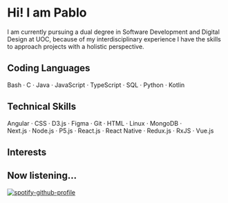 # Hi! I am Pablo

I am currently pursuing a dual degree in Software Development and Digital Design at UOC, because of my interdisciplinary experience I have the skills to approach projects with a holistic perspective.

## Coding Languages

Bash · C · Java · JavaScript · TypeScript · SQL · Python · Kotlin

## Technical Skills

Angular · CSS · D3.js · Figma · Git · HTML · Linux · MongoDB ·  
Next.js · Node.js · P5.js · React.js · React Native · Redux.js · RxJS · Vue.js 

## Interests

## Now listening...

[![spotify-github-profile](https://spotify-github-profile.kittinanx.com/api/view?uid=pabloapausa&cover_image=true&theme=natemoo-re&show_offline=true&background_color=121212&interchange=false&bar_color=53b14f&bar_color_cover=false)](https://spotify-github-profile.kittinanx.com/api/view?uid=pabloapausa&redirect=true)
